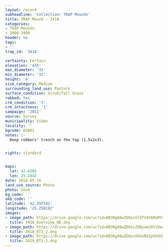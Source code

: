 ```yaml
---
layout: record
subheadline: 'Collection: TRAP Mounds'
title: TRAP Mound - 3418
categories:
- TRAP Mounds
- 3000-3999
header: no
tags:
- ''
trap_id: '3418'

certainty: Certain
elevation: '435'
max_diameter: '32'
min_diameter: '32'
height: '4'
size_category: Medium
surrounding_land_use: Pasture
surface_condition: Scrub|Tall Grass
robbed: Yes
crm_condition: '3'
crm_intactness: '1'
campaign: '2011'
source: Survey
municipality: Viden
locality: ''
bgcode: DS001
notes: |-
  Deep robbers' trench on the top (1.5x2x3).


rights: standard


maps:
  lat: 42.6285
  lon: 25.2442
date: 2018-05-16
land_use_source: Photo
photo: Good
bg_code: ''
akb_code: ''
latitude: '42.597591'
longitude: '25.258182'
images:
- image_path: https://drive.google.com/uc?id=0B3Rg88wZDQscUl9TVXF6MnMtSFU
  title: 3418_Overview_NE.dng
- image_path: https://drive.google.com/uc?id=0B3Rg88wZDQscZGNyamJXVi0xd00
  title: 3418_RT1_2.dng
- image_path: https://drive.google.com/uc?id=0B3Rg88wZDQscUGVoRXZyUVdSQjg
  title: 3418_RT1_1.dng
---
```

